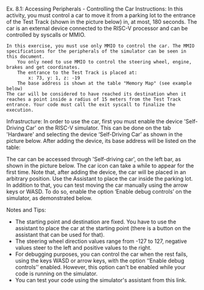Ex. 8.1: Accessing Peripherals - Controlling the Car
Instructions:
In this activity, you must control a car to move it from a parking lot to  the entrance of the Test Track (shown in the picture below) in, at most, 180 seconds. The car is an external device connected to the RISC-V processor and can be controlled by syscalls or MMIO.

    In this exercise, you must use only MMIO to control the car. The MMIO specifications for the peripherals of the simulator can be seen in this document.
        You only need to use MMIO to control the steering wheel, engine, brakes and get coordinates.
        The entrance to the Test Track is placed at:
            x: 73, y: 1, z: -19
        The base address is shown at the table "Memory Map" (see example below)
    The car will be considered to have reached its destination when it reaches a point inside a radius of 15 meters from the Test Track entrance. Your code must call the exit syscall to finalize the execution.

Infrastructure:
In order to use the car, first you must enable the device 'Self-Driving Car' on the RISC-V simulator. This can be done on the tab 'Hardware' and selecting the device ‘Self-Driving Car’ as shown in the picture below.
After adding the device, its base address will be listed on the table: 


The car can be accessed through 'Self-driving car', on the left bar, as shown in the picture below. The car icon can take a while to appear for the first time.
Note that, after adding the device, the car will be placed in an arbitrary position. Use the Assistant to place the car inside the parking lot.
In addition to that, you can test moving the car manually using the arrow keys or WASD. To do so, enable the option ‘Enable debug controls’ on the simulator, as demonstrated below.


Notes and Tips:
* The starting point and destination are fixed. You have to use the assistant to place the car at the starting point (there is a button on the assistant that can be used for that).
* The steering wheel direction values range from -127 to 127, negative values steer to the left and positive values to the right.
* For debugging purposes, you can control the car when the rest fails, using the keys WASD or arrow keys, with the option ‘‘Enable debug controls’’ enabled. However, this option can't be enabled while your code is running on the simulator.
* You can test your code using the simulator's assistant from this link.
